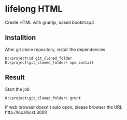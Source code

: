 # lifelong HTML
Create HTML with gruntjs, based bootstrap4

## Installtion
After git clone repository, install the dependencies

```
D:\project\cd git_cloned_folder
D:\project\git_cloned_folder\ npm install

```
## Result
Start the job

```
D:\project\git_cloned_folder\ grunt

```

If web browser doesn't auto open, please browser the URL http://localhost:3000